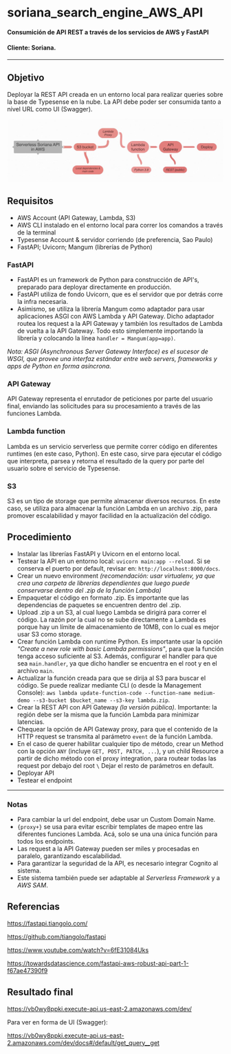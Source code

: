 # soriana_search_engine_AWS_API
#### Consumición de API REST a través de los servicios de AWS y FastAPI
#### Cliente: Soriana.
---
## Objetivo
Deployar la REST API creada en un entorno local para realizar queries sobre la base de Typesense en la nube. 
La API debe poder ser consumida tanto a nivel URL como UI (Swagger).

![Workflow](https://github.com/JuanMartinElorriaga/soriana_search_engine_AWS_API/blob/master/search_engine/references/serverless_soriana)

## Requisitos
- AWS Account (API Gateway, Lambda, S3)
- AWS CLI instalado en el entorno local para correr los comandos a través de la terminal
- Typesense Account & servidor corriendo (de preferencia, Sao Paulo)
- FastAPI; Uvicorn; Mangum (librerías de Python)

### FastAPI
- FastAPI es un framework de Python para construcción de API's, preparado para deployar directamente en producción.
- FastAPI utiliza de fondo Uvicorn, que es el servidor que por detrás corre la infra necesaria.
- Asimismo, se utiliza la librería Mangum como adaptador para usar aplicaciones ASGI con AWS Lambda y API Gateway. Dicho adaptador routea los request a la API Gateway y también los resultados de Lambda de vuelta a la API Gateway. Todo esto simplemente importando la librería y colocando la línea `handler = Mangum(app=app)`.

_Nota: ASGI (Asynchronous Server Gateway Interface) es el sucesor de WSGI, que provee una interfaz estándar entre web servers, frameworks y apps de Python en forma asíncrona._


### API Gateway
API Gateway representa el enrutador de peticiones por parte del usuario final, enviando las solicitudes para su procesamiento a través de las funciones Lambda.

### Lambda function
Lambda es un servicio serverless que permite correr código en diferentes runtimes (en este caso, Python). En este caso, sirve para ejecutar el código que interpreta, parsea y retorna el resultado de la query por parte del usuario sobre el servicio de Typesense.

### S3
S3 es un tipo de storage que permite almacenar diversos recursos. En este caso, se utiliza para almacenar la función Lambda en un archivo .zip, para promover escalabilidad y mayor facilidad en la actualización del código.

## Procedimiento
- Instalar las librerías FastAPI y Uvicorn en el entorno local.
- Testear la API en un entorno local: `uvicorn main:app --reload`. Si se conserva el puerto por default, revisar en: `http://localhost:8000/docs`.
- Crear un nuevo environment _(recomendación: usar virtualenv, ya que crea una carpeta de librerías dependientes que luego puede conservarse dentro del .zip de la función Lambda)_
- Empaquetar el código en formato .zip. Es importante que las dependencias de paquetes se encuentren dentro del .zip.
- Upload .zip a un S3, al cual luego Lambda se dirigirá para correr el código. La razón por la cual no se sube directamente a Lambda es porque hay un límite de almacenamiento de 10MB, con lo cual es mejor usar S3 como storage.
- Crear función Lambda con runtime Python. Es importante usar la opción _"Create a new role with basic Lambda permissions"_, para que la función tenga acceso suficiente al S3. Además, configurar el handler para que sea `main.handler`, ya que dicho handler se encuentra en el root y en el archivo `main`.
- Actualizar la función creada para que se dirija al S3 para buscar el código. Se puede realizar mediante CLI (o desde la Management Console): `aws lambda update-function-code --function-name medium-demo --s3-bucket $bucket_name --s3-key lambda.zip`.
- Crear la REST API con API Gateway _(la versión pública)_. Importante: la región debe ser la misma que la función Lambda para minimizar latencias.
- Chequear la opción de API Gateway proxy, para que el contenido de la HTTP request se transmita al parámetro `event` de la función Lambda. 
- En el caso de querer habilitar cualquier tipo de método, crear un Method con la opción `ANY` (incluye `GET, POST, PATCH, ...`), y un child Resource a partir de dicho método con el proxy integration, para routear todas las request por debajo del root `\` Dejar el resto de parámetros en default.
- Deployar API
- Testear el endpoint

---
### Notas 
- Para cambiar la url del endpoint, debe usar un Custom Domain Name.
- `{proxy+}` se usa para evitar escribir templates de mapeo entre las diferentes funciones Lambda. Acá, solo se una una única función para todos los endpoints. 
- Las request a la API Gateway pueden ser miles y procesadas en paralelo, garantizando escalabilidad.
- Para garantizar la seguridad de la API, es necesario integrar Cognito al sistema.
- Este sistema también puede ser adaptable al _Serverless Framework_ y a _AWS SAM_.

## Referencias
https://fastapi.tiangolo.com/

https://github.com/tiangolo/fastapi

https://www.youtube.com/watch?v=6fE31084Uks

https://towardsdatascience.com/fastapi-aws-robust-api-part-1-f67ae47390f9


## Resultado final
https://vb0wy8ppki.execute-api.us-east-2.amazonaws.com/dev/

Para ver en forma de UI (Swagger):

https://vb0wy8ppki.execute-api.us-east-2.amazonaws.com/dev/docs#/default/get_query__get
